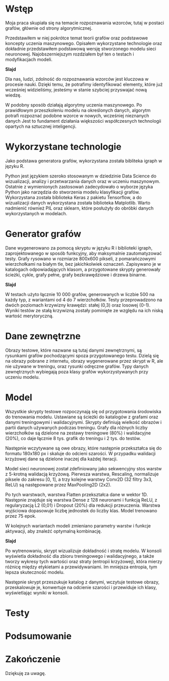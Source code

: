 # Wstęp
Moja praca skupiała się na temacie rozpoznawania wzorców, tutaj w postaci grafów, głównie od strony algorytmicznej.

Przedstawiłem w niej pokrótce temat teorii grafów oraz podstawowe koncepty uczenia maszynowego.
Opisałem wykorzystane technologie oraz dokładnie przedstawiłem podstawową wersję
stworzonego modelu sieci neuronowej.
Najobszerniejszym rozdziałem był ten o testach i modyfikacjach modeli.

**Slajd**

Dla nas, ludzi, zdolność do rozpoznawania wzorców jest kluczowa w procesie nauki.
Dzięki temu, że potrafimy identyfikować elementy, które już wcześniej widzieliśmy,
jesteśmy w stanie szybciej przyswajać nową wiedzę.

W podobny sposób działają algorytmy uczenia maszynowego.
Po prawidłowym przeszkoleniu modelu na określonych danych,
algorytm potrafi rozpoznać podobne wzorce w nowych, wcześniej nieznanych danych
Jest to fundament działania większości współczesnych technologii opartych na sztucznej inteligencji.

# Wykorzystane technologie
Jako podstawa generatora grafów, wykorzystana została bibliteka igraph w języku R.

Python jest językiem szeroko stosowanym w dziedzinie Data Science do wizualizacji,
analizy i przetwarzania danych oraz w uczeniu maszynowym.
Ostatnie z wymienionych zastosowań zadecydowało o wyborze języka Python jako narzędzia do stworzenia modelu klasyfikacji grafów.
Wykorzystana została biblioteka Keras z pakietu Tensorflow,
a do wizualizacji danych wykorzystana została biblioteka Matplotlib.
Warto nadmienić również PIL oraz sklearn, które posłużyły do obróbki danych wykorzystanych w modelach.

# Generator grafów
Dane wygenerowano za pomocą skryptu w języku R i biblioteki igraph,
zaprojektowanego w sposób funkcyjny, aby maksymalnie zautomatyzować testy.
Grafy rysowano w rozmiarze 800x600 pikseli, z pomarańczowymi wierzchołkami na białym tle, bez jakichkolwiek oznaczeń.
Zapisywano je w katalogach odpowiadających klasom,
a przygotowane skrypty generowały ścieżki, cykle, grafy pełne, grafy bezkrawędziowe i drzewa binarne.

**Slajd**

W testach użyto łącznie 10 000 grafów, generowanych w liczbie 500 na każdy typ, z wariantami od 4 do 7 wierzchołków.
Testy przeprowadzono na dwóch poziomach krzywizny krawędzi: stałej (0,3) oraz losowej (0-1).
Wyniki testów ze stałą krzywizną zostały pominięte ze względu na ich niską wartość merytoryczną.

# Dane zewnętrzne
Obrazy testowe, które nazwane są tutaj danymi zewnętrznymi, są rysunkami grafów pochodzącymi spoza przygotowanego testu.
Dzielą się na obrazy pobrane z internetu, obrazy wygenerowane przez skrypt w R,
ale nie używane w treningu, oraz rysunki odręczne grafów.
Typy danych zewnętrznych wybiegają poza klasy grafów wykorzystywanych przy uczeniu modelu.

# Model
Wszystkie skrypty testowe rozpoczynają się od przygotowania środowiska do trenowania modelu.
Ustawiane są ścieżki do katalogów z grafami oraz danymi treningowymi i walidacyjnymi.
Skrypty definiują wielkość obrazów i partii danych używanych podczas treningu.
Grafy dla różnych liczby wierzchołków są dzielone na zestawy treningowe (80%) i walidacyjne (20%),
co daje łącznie 8 tys. grafik do treningu i 2 tys. do testów.

Następnie wczytywane są owe obrazy, które następnie przekształca się do formatu 180x180 px i skaluje do odcieni szarości.
W przypadku walidacji krzyżowej dane są dzielone inaczej dla każdej iteracji.

Model sieci neuronowej został zdefiniowany jako sekwencyjny stos warstw z 5-krotną walidacją krzyżową.
Pierwsza warstwa, Rescaling, normalizuje piksele do zakresu [0, 1],
a trzy kolejne warstwy Conv2D (32 filtry 3x3, ReLU) są następowane przez MaxPooling2D (2x2).

Po tych warstwach, warstwa Flatten przekształca dane w wektor 1D.
Następnie znajduje się warstwa Dense z 128 neuronami i funkcją ReLU,
z regularyzacją L2 (0,01) i Dropout (20%) dla redukcji przeuczenia.
Warstwa wyjściowa dopasowuje liczbę jednostek do liczby klas. Model trenowano przez 75 epok.

W kolejnych wariantach modeli zmieniano parametry warstw i funkcje aktywacji, aby znaleźć optymalną kombinację.

**Slajd**

Po wytrenowaniu, skrypt wizualizuje dokładność i stratę modelu.
W konsoli wyświetla dokładność dla zbioru treningowego i walidacyjnego,
a także tworzy wykresy tych wartości oraz straty (entropii krzyżowej), która mierzy różnicę między etykietami a przewidywaniami.
Im mniejsza entropia, tym lepsza skuteczność modelu.

Następnie skrypt przeszukuje katalog z danymi, wczytuje testowe obrazy, przeskalowuje je,
konwertuje na odcienie szarości i przewiduje ich klasy, wyświetlając wyniki w konsoli.

# Testy

# Podsumowanie


# Zakończenie
Dziękuję za uwagę.